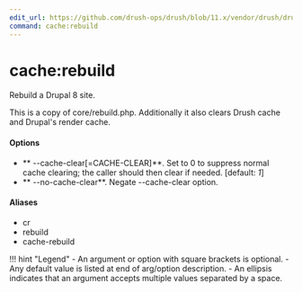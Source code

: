 ```yaml
---
edit_url: https://github.com/drush-ops/drush/blob/11.x/vendor/drush/drush/src/Commands/core/CacheCommands.php
command: cache:rebuild
---
```

# cache:rebuild

Rebuild a Drupal 8 site.

This is a copy of core/rebuild.php. Additionally
it also clears Drush cache and Drupal's render cache.

#### Options

- ** --cache-clear[=CACHE-CLEAR]**. Set to 0 to suppress normal cache clearing; the caller should then clear if needed. [default: *1*]
- ** --no-cache-clear**. Negate --cache-clear option.

#### Aliases

- cr
- rebuild
- cache-rebuild

!!! hint "Legend"
    - An argument or option with square brackets is optional.
    - Any default value is listed at end of arg/option description.
    - An ellipsis indicates that an argument accepts multiple values separated by a space.